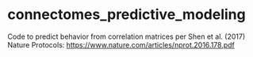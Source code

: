 # connectomes_predictive_modeling
Code to predict behavior from correlation matrices per Shen et al. (2017) Nature Protocols: https://www.nature.com/articles/nprot.2016.178.pdf
